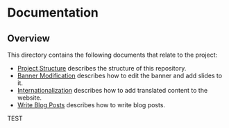 # Documentation

## Overview

This directory contains the following documents that relate to the project:

* [Project Structure](./project-structure.md) describes the structure of this repository.
* [Banner Modification](./banner-modification.md) describes how to edit the banner and add slides to it.
* [Internationalization](./internationalization.md) describes how to add translated content to the website.
* [Write Blog Posts](./write-blog-posts.md) describes how to write blog posts.

TEST
